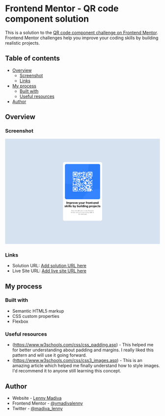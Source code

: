 # Frontend Mentor - QR code component solution

This is a solution to the [QR code component challenge on Frontend Mentor](https://www.frontendmentor.io/challenges/qr-code-component-iux_sIO_H). Frontend Mentor challenges help you improve your coding skills by building realistic projects. 

## Table of contents

- [Overview](#overview)
  - [Screenshot](#screenshot)
  - [Links](#links)
- [My process](#my-process)
  - [Built with](#built-with)
  - [Useful resources](#useful-resources)
- [Author](#author)

## Overview

### Screenshot

![](images/screenshot.png)


### Links

- Solution URL: [Add solution URL here](https://your-solution-url.com)
- Live Site URL: [Add live site URL here](https://your-live-site-url.com)

## My process

### Built with

- Semantic HTML5 markup
- CSS custom properties
- Flexbox


### Useful resources

- (https://www.w3schools.com/css/css_padding.asp) - This helped me for better understanding about padding and margins. I really liked this pattern and will use it going forward.
- (https://www.w3schools.com/css/css3_images.asp) - This is an amazing article which helped me finally understand how to style images. I'd recommend it to anyone still learning this concept.


## Author

- Website - [Lenny Madiva](https://www.lennymadiva.com)
- Frontend Mentor - [@ymadivalenny](https://www.frontendmentor.io/profile/MadivaLenny)
- Twitter - [@madiva_lenny](https://www.twitter.com/madiva_lenny)



